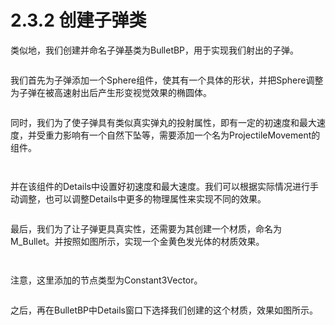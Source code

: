 # 2.3.2 创建子弹类

类似地，我们创建并命名子弹基类为BulletBP，用于实现我们射出的子弹。

<figure><img src="../../../.gitbook/assets/image (45).png" alt=""><figcaption></figcaption></figure>

我们首先为子弹添加一个Sphere组件，使其有一个具体的形状，并把Sphere调整为子弹在被高速射出后产生形变视觉效果的椭圆体。

<figure><img src="../../../.gitbook/assets/image (252).png" alt=""><figcaption></figcaption></figure>

同时，我们为了使子弹具有类似真实弹丸的投射属性，即有一定的初速度和最大速度，并受重力影响有一个自然下坠等，需要添加一个名为ProjectileMovement的组件。

<figure><img src="../../../.gitbook/assets/image (24).png" alt=""><figcaption></figcaption></figure>

<figure><img src="../../../.gitbook/assets/image (59).png" alt=""><figcaption></figcaption></figure>

并在该组件的Details中设置好初速度和最大速度。我们可以根据实际情况进行手动调整，也可以调整Details中更多的物理属性来实现不同的效果。

<figure><img src="../../../.gitbook/assets/image (205).png" alt=""><figcaption></figcaption></figure>

最后，我们为了让子弹更具真实性，还需要为其创建一个材质，命名为M\_Bullet。并按照如图所示，实现一个金黄色发光体的材质效果。

<figure><img src="../../../.gitbook/assets/image (63).png" alt=""><figcaption></figcaption></figure>

<figure><img src="../../../.gitbook/assets/image (218).png" alt=""><figcaption></figcaption></figure>

注意，这里添加的节点类型为Constant3Vector。

<figure><img src="../../../.gitbook/assets/image (52).png" alt=""><figcaption></figcaption></figure>

之后，再在BulletBP中Details窗口下选择我们创建的这个材质，效果如图所示。

<figure><img src="../../../.gitbook/assets/image (184).png" alt=""><figcaption></figcaption></figure>

<figure><img src="../../../.gitbook/assets/image (246).png" alt=""><figcaption></figcaption></figure>
